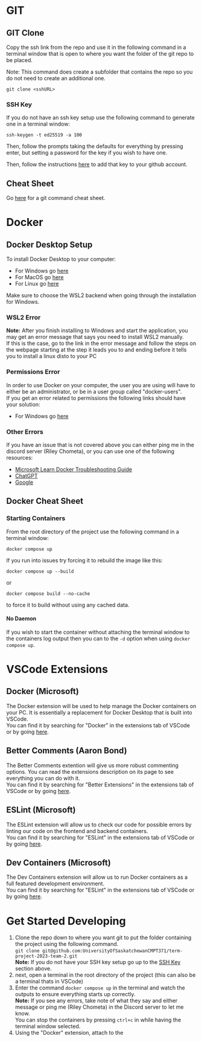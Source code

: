 # GIT
## GIT Clone
Copy the ssh link from the repo and use it in the following command in a terminal window that is open to where you want the folder of the git repo to be placed.

Note: This command does create a subfolder that contains the repo so you do not need to create an additional one.

`git clone <sshURL>`

### SSH Key
If you do not have an ssh key setup use the following command to generate one in a terminal window:

`ssh-keygen -t ed25519 -a 100`

Then, follow the prompts taking the defaults for everything by pressing enter, but setting a password for the key if you wish to have one.

Then, follow the instructions [here](https://docs.github.com/en/authentication/connecting-to-github-with-ssh/adding-a-new-ssh-key-to-your-github-account) to add that key to your github account.

## Cheat Sheet
Go [here](https://education.github.com/git-cheat-sheet-education.pdf) for a git command cheat sheet. 


# Docker
## Docker Desktop Setup
To install Docker Desktop to your computer:
- For Windows go [here](https://docs.docker.com/desktop/install/windows-install/)
- For MacOS go [here](https://docs.docker.com/desktop/install/mac-install/)
- For Linux go [here](https://docs.docker.com/desktop/install/linux-install/)

Make sure to choose the WSL2 backend when going through the installation for Windows. 

### WSL2 Error
**Note:** After you finish installing to Windows and start the application, you may get an error message that says you need to install WSL2 manually. <br>
If this is the case, go to the link in the error message and follow the steps on the webpage starting at the step it leads you to and ending before it tells you to install a linux disto to your PC

### Permissions Error
In order to use Docker on your computer, the user you are using will have to either be an administrator, or be in a user group called "docker-users". <br>
If you get an error related to permissions the following links should have your solution:
- For Windows go [here](https://learn.microsoft.com/en-us/visualstudio/containers/troubleshooting-docker-errors?view=vs-2022#docker-users-group)

### Other Errors
If you have an issue that is not covered above you can either ping me in the discord server (Riley Chometa), or you can use one of the following resources:
- [Microsoft Learn Docker Troubleshooting Guide](https://learn.microsoft.com/en-us/visualstudio/containers/troubleshooting-docker-errors?view=vs-2022)
- [ChatGPT](chat.openai.com)
- [Google](google.ca)

## Docker Cheat Sheet
### Starting Containers
From the root directory of the project use the following command in a terminal window:

`docker compose up`

If you run into issues try forcing it to rebuild the image like this:

`docker compose up --build`

or 

`docker compose build --no-cache`

to force it to build without using any cached data.

#### No Daemon
If you wish to start the container without attaching the terminal window to the containers log output then you can to the `-d` option when using `docker compose up`.


# VSCode Extensions
## Docker (Microsoft)
The Docker extension will be used to help manage the Docker containers on your PC. It is essentially a replacement for Docker Desktop that is built into VSCode.<br>
You can find it by searching for "Docker" in the extensions tab of VSCode or by going [here](https://marketplace.visualstudio.com/items?itemName=ms-azuretools.vscode-docker).

## Better Comments (Aaron Bond)
The Better Comments extention will give us more robust commenting options. You can read the extensions description on its page to see everything you can do with it. <br>
You can find it by searching for "Better Extensions" in the extensions tab of VSCode or by going [here](https://marketplace.visualstudio.com/items?itemName=ms-azuretools.vscode-docker).

## ESLint (Microsoft)
The ESLint extension will allow us to check our code for possible errors by linting our code on the frontend and backend containers.<br>
You can find it by searching for "ESLint" in the extensions tab of VSCode or by going [here](https://marketplace.visualstudio.com/items?itemName=dbaeumer.vscode-eslint).

## Dev Containers (Microsoft)
The Dev Containers extension will allow us to run Docker containers as a full featured development environment.<br>
You can find it by searching for "ESLint" in the extensions tab of VSCode or by going [here](https://marketplace.visualstudio.com/items?itemName=ms-vscode-remote.remote-containers).


# Get Started Developing
1. Clone the repo down to where you want git to put the folder containing the project using the following command.<br>
`git clone git@github.com:UniversityOfSaskatchewanCMPT371/term-project-2023-team-2.git`<br>
**Note:** If you do not have your SSH key setup go up to the [SSH Key](###-SSH-Key) section above.
2. next, open a terminal in the root directory of the project (this can also be a terminal thats in VSCode)
3. Enter the command `docker compose up` in the terminal and watch the outputs to ensure everything starts up correctly. 
<br>**Note:** If you see any errors, take note of what they say and either message or ping me (Riley Chometa) in the Discord server to let me know. <br>
You can stop the containers by pressing `ctrl+c` in while having the terminal window selected.
4. Using the "Docker" extension, attach to the 